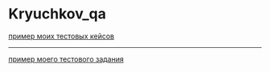 # Kryuchkov_qa
[пример моих тестовых кейсов](https://docs.google.com/spreadsheets/d/1Kq6bBijclghbFVjo2H9Cd8wf3Jnu2enNre3cTGY5jdw/edit#gid=306401338)

---

[пример моего тестового задания](https://docs.google.com/spreadsheets/d/1qQYZwAW4xdeeZqfNj7SG4UNs8dihPQLGRaIP71ToaUI/edit#gid=388901377)